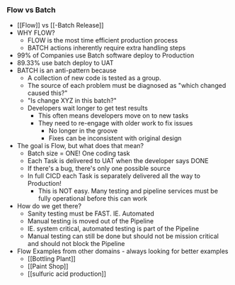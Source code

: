 ### Flow vs Batch
- [[Flow]] vs [[-Batch Release]]
- WHY FLOW?
	- FLOW is the most time efficient production process
	- BATCH actions inherently require extra handling steps
- 99% of Companies use Batch software deploy to Production
- 89.33% use batch deploy to UAT
- BATCH is an anti-pattern because
	- A collection of new code is tested as a group.
	- The source of each problem must be diagnosed as "which changed caused this?"
	- "Is change XYZ in this batch?"
	- Developers wait longer to get test results
		- This often means developers move on to new tasks
		- They need to re-engage with older work to fix issues
			- No longer in the groove
			- Fixes can be inconsistent with original design
- The goal is Flow, but what does that mean?
	- Batch size = ONE! One coding task
	- Each Task is delivered to UAT when the developer says DONE
	- If there's a bug, there's only one possible source
	- In full CICD each Task is separately delivered all the way to Production!
		- This is NOT easy. Many testing and pipeline services must be fully operational before this can work
- How do we get there?
	- Sanity testing must be FAST. IE. Automated
	- Manual testing is moved out of the Pipeline
	- IE. system critical, automated testing is part of the Pipeline
	- Manual testing can still be done but should not be mission critical and should not block the Pipeline
- Flow Examples from other domains - always looking for better examples
	- [[Bottling Plant]]
	- [[Paint Shop]]
	- [[sulfuric acid production]]